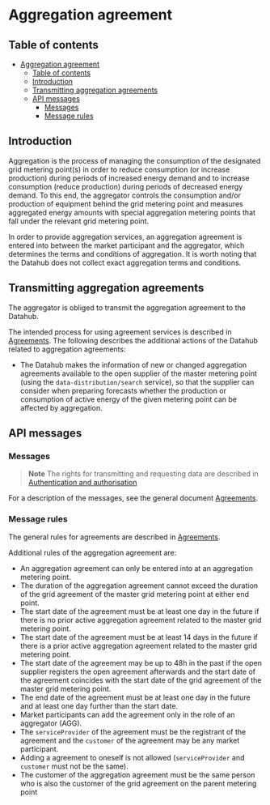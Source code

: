 ﻿# Aggregation agreement

## Table of contents

<!-- TOC -->
* [Aggregation agreement](#aggregation-agreement)
  * [Table of contents](#table-of-contents)
  * [Introduction](#introduction)
  * [Transmitting aggregation agreements](#transmitting-aggregation-agreements)
  * [API messages](#api-messages)
    * [Messages](#messages)
    * [Message rules](#message-rules)
<!-- TOC -->

## Introduction

Aggregation is the process of managing the consumption of the designated grid metering point(s) in order to reduce consumption (or increase production) during periods of increased energy demand and to increase consumption (reduce production) during periods of decreased energy demand. To this end, the aggregator controls the consumption and/or production of equipment behind the grid metering point and measures aggregated energy amounts with special aggregation metering points that fall under the relevant grid metering point.

In order to provide aggregation services, an aggregation agreement is entered into between the market participant and the aggregator, which determines the terms and conditions of aggregation. It is worth noting that the Datahub does not collect exact aggregation terms and conditions.

## Transmitting aggregation agreements

The aggregator is obliged to transmit the aggregation agreement to the Datahub.

The intended process for using agreement services is described in [Agreements](06-agreements.md). The following describes the additional actions of the Datahub related to aggregation agreements:

- The Datahub makes the information of new or changed aggregation agreements available to the open supplier of the master metering point (using the `data-distribution/search` service), so that the supplier can consider when preparing forecasts whether the production or consumption of active energy of the given metering point can be affected by aggregation.

## API messages

### Messages

> **Note**
> The rights for transmitting and requesting data are described in [Authentication and authorisation](03-authentication-and-authorisation.md)

For a description of the messages, see the general document [Agreements](06-agreements.md).

### Message rules

The general rules for agreements are described in [Agreements](06-agreements.md#message-rules).

Additional rules of the aggregation agreement are:

- An aggregation agreement can only be entered into at an aggregation metering point.
- The duration of the aggregation agreement cannot exceed the duration of the grid agreement of the master grid metering point at either end point.
- The start date of the agreement must be at least one day in the future if there is no prior active aggregation agreement related to the master grid metering point.
- The start date of the agreement must be at least 14 days in the future if there is a prior active aggregation agreement related to the master grid metering point.
- The start date of the agreement may be up to 48h in the past if the open supplier registers the open agreement afterwards and the start date of the agreement coincides with the start date of the grid agreement of the master grid metering point.
- The end date of the agreement must be at least one day in the future and at least one day further than the start date.
- Market participants can add the agreement only in the role of an aggregator (AGG).
- The `serviceProvider` of the agreement must be the registrant of the agreement and the `customer` of the agreement may be any market participant.
- Adding a agreement to oneself is not allowed (`serviceProvider` and `customer` must not be the same).
- The customer of the aggregation agreement must be the same person who is also the customer of the grid agreement on the parent metering point
